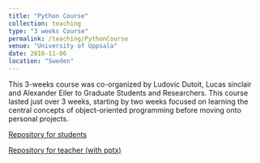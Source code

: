```yaml
---
title: "Python Course"
collection: teaching
type: "3 weeks Course"
permalink: /teaching/PythonCourse
venue: "University of Uppsala"
date: 2016-11-06
location: "Sweden"
---
```


This 3-weeks course was co-organized by Ludovic Dutoit, Lucas sinclair and Alexander Eiler to Graduate Students and Researchers. This course lasted just over 3 weeks, starting by two weeks focused on learning the central concepts of object-oriented programming before moving onto personal projects.

[Repository for students](https://github.com/xapple/python_ebc_2016)     

[Repository for teacher (with pptx)](https://github.com/ldutoit/python_ebc_2016)

